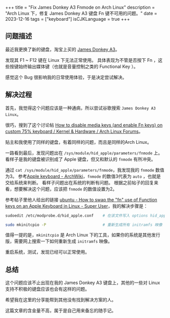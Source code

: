 +++
title = "Fix James Donkey A3 Fnmode on Arch Linux"
description = "Arch Linux 下，修复 James Donkey A3 键盘 Fn 键不可用的问题。"
date = 2023-12-16
tags = ["keyboard"]
isCJKLanguage = true
+++

## 问题描述

最近我更换了新的键盘，淘宝上买的 [James Donkey A3](https://jamesdonkeylab.com/products/a3)。

发现其 F1 ~ F12 键在 Linux 下无法正常使用。
具体表现为不管是否按下 Fn ，这些按键始终输出媒体键（也就是音量控制之类的 Functional Key ）。

感觉这个 Bug 很影响我的日常使用体验，于是决定尝试解决。

## 解决过程

首先，我觉得这个问题应该是一种通病，所以尝试谷歌搜索 `James Donkey A3 Linux`。

很巧，搜到了这个讨论帖 [How to disable media keys (and enable Fn keys) on custom 75% keyboard / Kernel & Hardware / Arch Linux Forums](https://bbs.archlinux.org/viewtopic.php?id=283389)。

贴主和我使用了同样的键盘，有着同样的问题，而且是同样的Arch Linux。

一路看到最后，发现问题出在 `/sys/module/hid_apple/parameters/fnmode` 上。
看样子是我的键盘被识别成了 Apple 键盘，但又和默认的 `fnmode` 有所冲突。

通过 `cat /sys/module/hid_apple/parameters/fnmode`，我发现我的 `fnmode` 数值为3。
参考[Apple keyboard - ArchWiki](https://wiki.archlinux.org/title/Apple_Keyboard#hid_apple_module_options)，`fnmode` 的数值3代表为 `auto` ，也就是交给系统来判断。
看样子问题出在系统的判断有问题。
根据之前帖子的回复来看，想要解决这个问题，应该把 `fnmode` 的数值设置为2。

参考帖子里他人给出的链接 [ubuntu - How to swap the "fn" use of Function keys on an Apple Keyboard in Linux - Super User](https://superuser.com/questions/79822/how-to-swap-the-fn-use-of-function-keys-on-an-apple-keyboard-in-linux)，我的解决步骤是：

```bash
sudoedit /etc/modprobe.d/hid_apple.conf    # 在该文件写入 options hid_apple fnmode=2

sudo mkinitcpio -P                         # 重新生成所有 initramfs 映像
```

值得一提的是，`mkinitcpio` 是 Arch Linux 下的工具，如果你的系统是其他发行版，需要网上搜索一下如何重新生成 `initramfs` 映像。

重启系统，测试，发现已经可以正常使用。

## 总结

这个问题应该不止出现在我的 James Donkey A3 键盘上，其他的一些对 Linux 支持不积极的键盘应该也会有这样的问题。

希望我在这里的分享能帮到其他没有找到解决方案的人。

这篇文章的含金量不高，属于是自己用来备忘的随手记。
